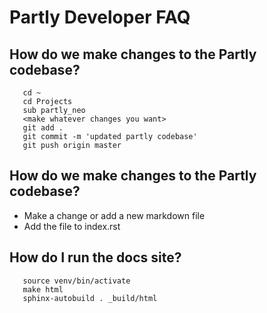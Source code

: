 Partly Developer FAQ
====

## How do we make changes to the Partly codebase?

```ssh
   cd ~
   cd Projects
   sub partly_neo
   <make whatever changes you want>
   git add .
   git commit -m 'updated partly codebase'
   git push origin master
```

## How do we make changes to the Partly codebase?

* Make a change or add a new markdown file
* Add the file to index.rst

## How do I run the docs site?

```ssh
   source venv/bin/activate
   make html
   sphinx-autobuild . _build/html
```